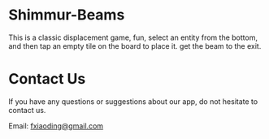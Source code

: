 # Shimmur-Beams

This is a classic displacement game, fun, select an entity from the bottom, and then tap an empty tile on the board to place it. get the beam to the exit.

# Contact Us

If you have any questions or suggestions about our app, do not hesitate to contact us.

Email: fxiaoding@gmail.com
